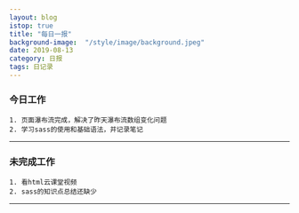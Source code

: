 ```yaml
---
layout: blog
istop: true
title: "每日一报"
background-image:  "/style/image/background.jpeg"
date: 2019-08-13
category: 日报
tags: 日记录
---
```


### 今日工作

	1. 页面瀑布流完成，解决了昨天瀑布流数组变化问题
 	2. 学习sass的使用和基础语法，并记录笔记

---

### 未完成工作

	1. 看html云课堂视频
 	2. sass的知识点总结还缺少

---

